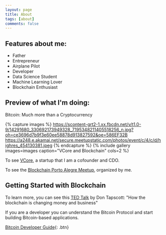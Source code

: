```yaml
---
layout: page
title: About
tags: [about]
comments: false
---
```

    
## Features about me:
* Father
* Entrepreneur
* Airplane Pilot
* Developer
* Data Science Student
* Machine Learning Lover
* Blockchain Enthusiast


## Preview of what I'm doing:

Bitcoin: Much more than a Cryptocurrency 

{% capture images %}
    https://scontent-grt2-1.xx.fbcdn.net/v/t1.0-9/14291680_330692173949328_7195348211405518256_n.jpg?oh=ce3696d7b9f3e60ee58878d913827592&oe=586EF32B
    https://a248.e.akamai.net/secure.meetupstatic.com/photos/event/c/4/c/d/highres_454130381.jpeg
{% endcapture %}
{% include gallery images=images caption="VCore and Blockchain" cols=2 %}

To see [VCore](http://vcore.it), a startup that I am a cofounder and CDO. 

To see the [Blockchain Porto Alegre Meetup](https://www.meetup.com/pt-BR/Blockchain-Porto-Alegre/), organized by me.


## Getting Started with Blockchain

To learn more, you can see this [TED Talk](https://www.ted.com/talks/don_tapscott_how_the_blockchain_is_changing_money_and_business) by Don Tapscott: "How the blockchain is changing money and business"

If you are a developer you can understand the Bitcoin Protocol and start building Bitcoin-based applications.

[Bitcoin Developer Guide](https://github.com/TaylanTatli/Moon){: .btn}

